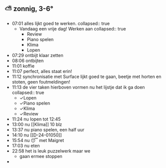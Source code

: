 ##  ⛅ zonnig, 3-6°
- 07:01 alles lijkt goed te werken.
  collapsed:: true
	- Vandaag een vrije dag! Werken aan
	  collapsed:: true
		- Review
		- Piano spelen
		- Klima
		- Lopen
- 07:29 ontbijt klaar zetten
- 08:06 ontbijten
- 11:01 koffie
- 11:07 perfect, alles staat erin!
- 11:12 synchronisatie met Surface lijkt goed te gaan, beetje met horten en stoten, geen foutmeldingen!
- 11:13 de vier taken hierboven vormen nu het lijstje dat ik ga doen
  collapsed:: true
	- ✓Lopen
	- ✓Piano spelen
	- ✓Klima
	- ✓Review
- 11:24 nu lopen tot 12:45
- 13:00 nu [[Klima]] 10 blz
- 13:37 nu piano spelen, een half uur
- 14:10 nu [[D-24-01050]]
- 15:54 nu 😴 met Maigret
- 17:03 nu eten
- 22:58 het is leuk puzzelwerk maar we
	- gaan ermee stoppen
-